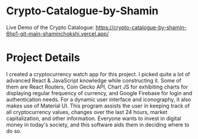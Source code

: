 # Crypto-Catalogue-by-Shamin
Live Demo of the Crypto Catalogue: https://crypto-catalogue-by-shamin-6hp1-git-main-shaminchokshi.vercel.app/
# Project Details
I created a cryptocurrency watch app for this project. I picked quite a lot of advanced React & JavaScript knowledge while constructing it. Some of them are React Routers, Coin Gecko API, Chart JS for exhibiting charts for displaying regular frequency of currency, and Google Firebase for login and authentication needs.
For a dynamic user interface and iconography, it also makes use of Material UI.
This program assists the user in keeping track of all cryptocurrency values, changes over the last 24 hours, market capitalization, and other information. Everyone wants to invest in digital money in today's society, and this software aids them in deciding where to do so.
